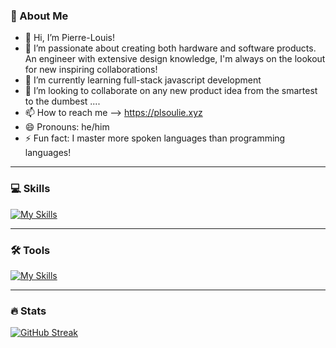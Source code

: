 ### 🦸  About Me

- 👋 Hi, I’m Pierre-Louis!
- 👀 I’m passionate about creating both hardware and software products. An engineer with extensive design knowledge, I'm always on the lookout for new inspiring collaborations!
- 🌱 I’m currently learning full-stack javascript development
- 💞️ I’m looking to collaborate on any new product idea from the smartest to the dumbest ....
- 📫 How to reach me --> https://plsoulie.xyz
- 😄 Pronouns: he/him
- ⚡ Fun fact: I master more spoken languages than programming languages!

---

### 💻  Skills

[![My Skills](https://skillicons.dev/icons?i=js,html,css,mongodb,express,react,nodejs,vite,gatsby,flutter,cpp,py,matlab,git)](https://skillicons.dev)

---

### 🛠️  Tools

[![My Skills](https://skillicons.dev/icons?i=arduino,firebase,figma,vscode,wordpress)](https://skillicons.dev)

---

### :fire:  Stats

[![GitHub Streak](https://streak-stats.demolab.com?user=plsoulie&theme=dark&hide_border=true&date_format=M%20j%5B%2C%20Y%5D&mode=weekly)](https://git.io/streak-stats)
<!---
plsoulie/plsoulie is a ✨ special ✨ repository because its `README.md` (this file) appears on your GitHub profile.
You can click the Preview link to take a look at your changes.
--->
